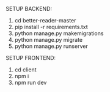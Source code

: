 SETUP BACKEND:
1. cd better-reader-master
2. pip install -r requirements.txt
3. python manage.py makemigrations
4. python manage.py migrate
5. python manage.py runserver

SETUP FRONTEND:
1. cd client
2. npm i
3. npm run dev
